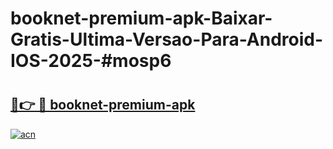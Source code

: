 # booknet-premium-apk-Baixar-Gratis-Ultima-Versao-Para-Android-IOS-2025-#mosp6

# <h2><a href="https://ainizakaria.my?title=booknet-premium-apk&ref=24M">🔗👉 🔴 booknet-premium-apk</a></h2>

[![acn](https://github.com/user-attachments/assets/0f9c940e-d8b0-45ae-aac7-cd30a18b3e1c)](https://ainizakaria.my?title=booknet-premium-apk&ref=24M)

